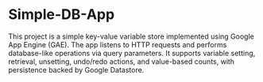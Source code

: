 # Simple-DB-App
This project is a simple key-value variable store implemented using Google App Engine (GAE). The app listens to HTTP requests and performs database-like operations via query parameters. It supports variable setting, retrieval, unsetting, undo/redo actions, and value-based counts, with persistence backed by Google Datastore.
